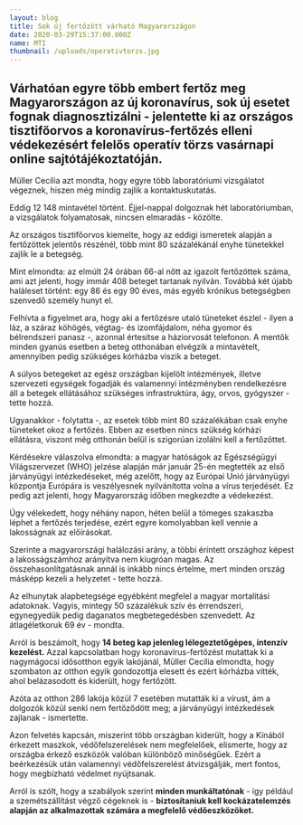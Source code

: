 ```yaml
---
layout: blog
title: Sok új fertőzött várható Magyarországon
date: 2020-03-29T15:37:00.000Z
name: MTI
thumbnail: /uploads/operativtorzs.jpg
---
```

## **Várhatóan egyre több embert fertőz meg Magyarországon az új koronavírus, sok új esetet fognak diagnosztizálni - jelentette ki az országos tisztifőorvos a koronavírus-fertőzés elleni védekezésért felelős operatív törzs vasárnapi online sajtótájékoztatóján.**

Müller Cecília azt mondta, hogy egyre több laboratóriumi vizsgálatot végeznek, hiszen még mindig zajlik a kontaktuskutatás.

Eddig 12 148 mintavétel történt. Éjjel-nappal dolgoznak hét laboratóriumban, a vizsgálatok folyamatosak, nincsen elmaradás - közölte.

Az országos tisztifőorvos kiemelte, hogy az eddigi ismeretek alapján a fertőzöttek jelentős részénél, több mint 80 százalékánál enyhe tünetekkel zajlik le a betegség.

Mint elmondta: az elmúlt 24 órában 66-al nőtt az igazolt fertőzöttek száma, ami azt jelenti, hogy immár 408 beteget tartanak nyilván. Továbbá két újabb haláleset történt: egy 86 és egy 90 éves, más egyéb krónikus betegségben szenvedő személy hunyt el.

Felhívta a figyelmet ara, hogy aki a fertőzésre utaló tüneteket észlel - ilyen a láz, a száraz köhögés, végtag- és izomfájdalom, néha gyomor és bélrendszeri panasz -, azonnal értesítse a háziorvosát telefonon. A mentők minden gyanús esetben a beteg otthonában elvégzik a mintavételt, amennyiben pedig szükséges kórházba viszik a beteget.

A súlyos betegeket az egész országban kijelölt intézmények, illetve szervezeti egységek fogadják és valamennyi intézményben rendelkezésre áll a betegek ellátásához szükséges infrastruktúra, ágy, orvos, gyógyszer - tette hozzá.

Ugyanakkor - folytatta -, az esetek több mint 80 százalékában csak enyhe tüneteket okoz a fertőzés. Ebben az esetben nincs szükség kórházi ellátásra, viszont még otthonán belül is szigorúan izolálni kell a fertőzöttet.

Kérdésekre válaszolva elmondta: a magyar hatóságok az Egészségügyi Világszervezet (WHO) jelzése alapján már január 25-én megtették az első járványügyi intézkedéseket, még azelőtt, hogy az Európai Unió járványügyi központja Európára is veszélyesnek nyilvánította volna a vírus terjedését. Ez pedig azt jelenti, hogy Magyarország időben megkezdte a védekezést.

Úgy vélekedett, hogy néhány napon, héten belül a tömeges szakaszba léphet a fertőzés terjedése, ezért egyre komolyabban kell vennie a lakosságnak az előírásokat.

Szerinte a magyarországi halálozási arány, a többi érintett országhoz képest a lakosságszámhoz arányítva nem kiugróan magas. Az összehasonlítgatásnak annál is inkább nincs értelme, mert minden ország másképp kezeli a helyzetet - tette hozzá.

Az elhunytak alapbetegsége egyébként megfelel a magyar mortalitási adatoknak. Vagyis, mintegy 50 százalékuk szív és érrendszeri, egynegyedük pedig daganatos megbetegedésben szenvedett. Az átlagéletkoruk 69 év - mondta.

Arról is beszámolt, hogy **14 beteg kap jelenleg lélegeztetőgépes, intenzív kezelést.** Azzal kapcsolatban hogy koronavírus-fertőzést mutattak ki a nagymágocsi idősotthon egyik lakójánál, Müller Cecília elmondta, hogy szombaton az otthon egyik gondozottja elesett és ezért kórházba vitték, ahol belázasodott és kiderült, hogy fertőzött.

Azóta az otthon 286 lakója közül 7 esetében mutatták ki a vírust, ám a dolgozók közül senki nem fertőződött meg; a járványügyi intézkedések zajlanak - ismertette.

Azon felvetés kapcsán, miszerint több országban kiderült, hogy a Kínából érkezett maszkok, védőfelszerelések nem megfelelőek, elismerte, hogy az országba érkező eszközök valóban különböző minőségűek. Ezért a beérkezésük után valamennyi védőfelszerelést átvizsgálják, mert fontos, hogy megbízható védelmet nyújtsanak.

Arról is szólt, hogy a szabályok szerint **minden munkáltatónak** - így például a szemétszállítást végző cégeknek is - **biztosítaniuk kell kockázatelemzés alapján az alkalmazottak számára a megfelelő védőeszközöket.**